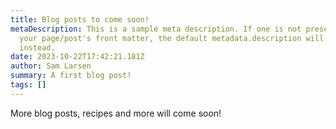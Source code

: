 ```yaml
---
title: Blog posts to come soon!
metaDescription: This is a sample meta description. If one is not present in
  your page/post's front matter, the default metadata.description will be used
  instead.
date: 2023-10-22T17:42:21.181Z
author: Sam Larsen
summary: A first blog post!
tags: []
---
```

M﻿ore blog posts, recipes and more will come soon!